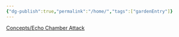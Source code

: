 ```yaml
---
{"dg-publish":true,"permalink":"/home/","tags":["gardenEntry"]}
---
```


[Concepts/Echo Chamber Attack](obsidian://open?vault=Grey%20Notes&file=Concepts%2FEcho%20Chamber%20Attack)

